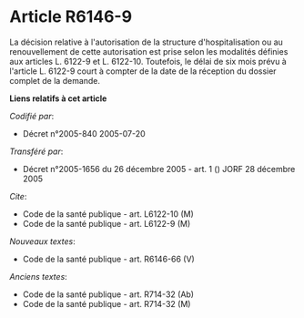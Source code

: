 # Article R6146-9

La décision relative à l'autorisation de la structure d'hospitalisation ou au renouvellement de cette autorisation est prise
selon les modalités définies aux articles L. 6122-9 et L. 6122-10. Toutefois, le délai de six mois prévu à l'article L.
6122-9 court à compter de la date de la réception du dossier complet de la demande.

**Liens relatifs à cet article**

_Codifié par_:

  - Décret n°2005-840 2005-07-20

_Transféré par_:

  - Décret n°2005-1656 du 26 décembre 2005 - art. 1 () JORF 28 décembre 2005

_Cite_:

  - Code de la santé publique - art. L6122-10 (M)
  - Code de la santé publique - art. L6122-9 (M)

_Nouveaux textes_:

  - Code de la santé publique - art. R6146-66 (V)

_Anciens textes_:

  - Code de la santé publique - art. R714-32 (Ab)
  - Code de la santé publique - art. R714-32 (M)
